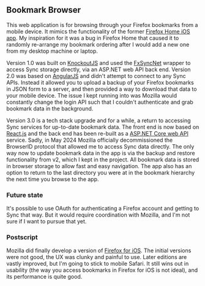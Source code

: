 ## Bookmark Browser
This web application is for browsing through your Firefox bookmarks from a mobile device. It mimics the functionality of the former [Firefox Home iOS app](https://blog.mozilla.org/en/mozilla/firefox-home-submitted-to-apple-app-store). My inspiration for it was a bug in Firefox Home that caused it to randomly re-arrange my bookmark ordering after I would add a new one from my desktop machine or laptop.

Version 1.0 was built on [KnockoutJS](http://knockoutjs.com/) and used the [FxSyncNet](https://github.com/pieterderycke/FxSyncNet) wrapper to access Sync storage directly, via an ASP.NET web API back end. Version 2.0 was based on [AngularJS](https://angularjs.org) and didn't attempt to connect to any Sync APIs. Instead it allowed you to upload a backup of your Firefox bookmarks in JSON form to a server, and then provided a way to download that data to your mobile device. The issue I kept running into was Mozilla would constantly change the login API such that I couldn't authenticate and grab bookmark data in the background.

Version 3.0 is a tech stack upgrade and for a while, a return to accessing Sync services for up-to-date bookmark data. The front end is now based on [React.js](https://reactjs.org) and the back end has been re-built as a [ASP.NET Core web API](https://docs.microsoft.com/en-us/aspnet/core/web-api/?view=aspnetcore-6.0) service. Sadly, in May 2024 Mozilla officially decommissioned the BrowserID protocol that allowed me to access Sync data directly. The only way now to update bookmark data in the app is via the backup and restore functionality from v2, which I kept in the project. All bookmark data is stored in browser storage to allow fast and easy navigation. The app also has an option to return to the last directory you were at in the bookmark hierarchy the next time you browse to the app.

### Future state
It's possible to use OAuth for authenticating a Firefox account and getting to Sync that way. But it would require coordination with Mozilla, and I'm not sure if I want to pursue that yet.

### Postscript
Mozilla did finally develop a version of [Firefox for iOS](https://www.mozilla.org/en-US/firefox/mobile). The initial versions were not good, the UX was clunky and painful to use. Later editions are vastly improved, but I'm going to stick to mobile Safari. It still wins out in usability (the way you access bookmarks in Firefox for iOS is not ideal), and its performance is quite good.
